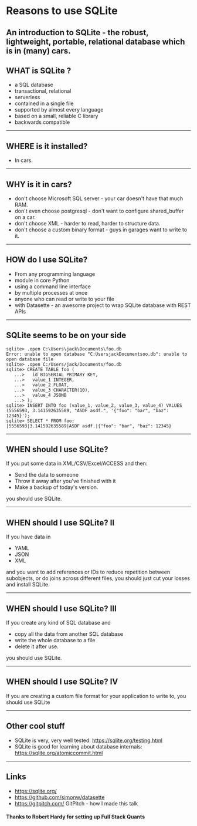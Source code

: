 # Reasons to use SQLite
An introduction to SQLite - the robust, lightweight, portable, relational database which is in (many) cars. 
---

## WHAT is SQLite ?
- a SQL database
- transactional, relational
- serverless
- contained in a single file
- supported by almost every language
- based on a small, reliable C library
- backwards compatible

---
## WHERE is it installed?
 - In cars. 

---
## WHY is it in cars?
- don't choose Microsoft SQL server - your car doesn't have that much RAM.
- don't even choose postgresql - don't want to configure shared_buffer on a car.
- don't choose XML - harder to read, harder to structure data.
- don't choose a custom binary format - guys in garages want to write to it.

---
## HOW do I use SQLite?
 - From any programming language
 - module in core Python
 - using a command line interface
 - by multiple processes at once
 - anyone who can read or write to your file
 - with Datasette - an awesome project to wrap SQLite database with REST APIs
 
---
## SQLite seems to be on your side
```
sqlite> .open C:\Users\jack\Documents\foo.db
Error: unable to open database "C:UsersjackDocumentsoo.db": unable to open database file
sqlite> .open C:/Users/jack/Documents/foo.db
sqlite> CREATE TABLE foo (
   ...>   id BIGSERIAL PRIMARY KEY,
   ...>   value_1 INTEGER,
   ...>   value_2 FLOAT,
   ...>   value_3 CHARACTER(10),
   ...>   value_4 JSONB
   ...> );
sqlite> INSERT INTO foo (value_1, value_2, value_3, value_4) VALUES (5556593, 3.141592635589, "ASDF asdf.", '{"foo": "bar", "baz": 12345}');
sqlite> SELECT * FROM foo;
|5556593|3.141592635589|ASDF asdf.|{"foo": "bar", "baz": 12345}
```

 
---
## WHEN should I use SQLite?
If you put some data in XML/CSV/Excel/ACCESS and then:
 - Send the data to someone
 - Throw it away after you've finished with it
 - Make a backup of today's version.
 
you should use SQLite.

---
## WHEN should I use SQLite? II
If you have data in 
 - YAML
 - JSON
 - XML

and you want to add references or IDs to reduce repetition between subobjects, or do joins across different files, you should just cut your losses and install SQLite.

---
## WHEN should I use SQLite? III
If you create any kind of SQL database and
 - copy all the data from another SQL database
 - write the whole database to a file
 - delete it after use.
 
you should use SQLite.

---
## WHEN should I use SQLite? IV

If you are creating a custom file format for your application to write to, you should use SQLite

--- 
## Other cool stuff
 - SQLite is very, very well tested: https://sqlite.org/testing.html
 - SQLite is good for learning about database internals: https://sqlite.org/atomiccommit.html

---
## Links
 - https://sqlite.org/
 - https://github.com/simonw/datasette
 - https://gitpitch.com/ GitPitch - how I made this talk
 

#### Thanks to Robert Hardy for setting up Full Stack Quants

